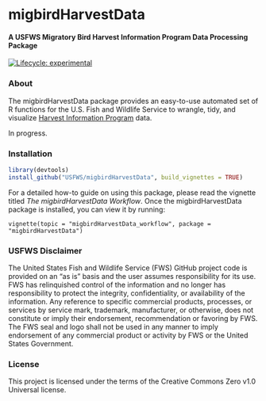 
<!-- README.md is generated from README.Rmd. Please edit that file -->

# migbirdHarvestData

#### A USFWS Migratory Bird Harvest Information Program Data Processing Package

<!-- badges: start -->

[![Lifecycle:
experimental](https://img.shields.io/badge/lifecycle-experimental-orange.svg)](https://www.tidyverse.org/lifecycle/#experimental)
<!-- badges: end -->

### About

The migbirdHarvestData package provides an easy-to-use automated set of
R functions for the U.S. Fish and Wildlife Service to wrangle, tidy, and
visualize [Harvest Information
Program](https://www.fws.gov/harvestsurvey) data.

In progress.

### Installation

``` r
library(devtools)
install_github("USFWS/migbirdHarvestData", build_vignettes = TRUE)
```

For a detailed how-to guide on using this package, please read the
vignette titled *The migbirdHarvestData Workflow*. Once the
migbirdHarvestData package is installed, you can view it by running:

`vignette(topic = "migbirdHarvestData_workflow", package =
"migbirdHarvestData")`

### USFWS Disclaimer

The United States Fish and Wildlife Service (FWS) GitHub project code is
provided on an “as is” basis and the user assumes responsibility for its
use. FWS has relinquished control of the information and no longer has
responsibility to protect the integrity, confidentiality, or
availability of the information. Any reference to specific commercial
products, processes, or services by service mark, trademark,
manufacturer, or otherwise, does not constitute or imply their
endorsement, recommendation or favoring by FWS. The FWS seal and logo
shall not be used in any manner to imply endorsement of any commercial
product or activity by FWS or the United States Government.

### License

This project is licensed under the terms of the Creative Commons Zero
v1.0 Universal license.
